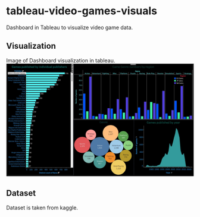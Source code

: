 # tableau-video-games-visuals
Dashboard in Tableau to visualize video game data.


## Visualization
Image of Dashboard visualization in tableau.<br>
<img src="https://github.com/Sayan9661/tableau-video-games-visuals/blob/61393ca3c2e45327882c5f7c553e750930c35ec4/dashboard%20video%20games.jpg">


## Dataset
Dataset is taken from kaggle.
